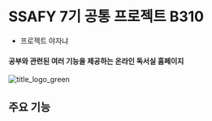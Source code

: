 # SSAFY 7기 공통 프로젝트 B310

- 프로젝트 야자냐

#### 공부와 관련된 여러 기능을 제공하는 온라인 독서실 홈페이지


![title_logo_green](/uploads/7d4a2c4b61d2e6271528c5aecbf6b4a3/title_logo_green.png)


## 주요 기능



